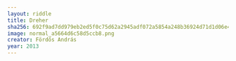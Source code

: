 ```yaml
---
layout: riddle
title: Dreher
sha256: 692f9ad7dd979eb2ed5f0c75d62a2945adf072a5854a248b36924d71d1d06e41
image: normal_a5664d6c58d5ccb8.png
creator: Fördős András
year: 2013
---
```

